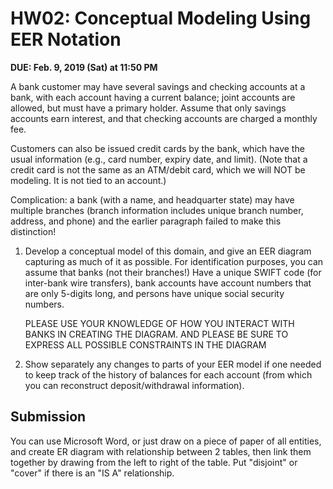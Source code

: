 # HW02: Conceptual Modeling Using EER Notation

**DUE: Feb. 9, 2019 (Sat) at 11:50 PM**

A bank customer may have several savings and checking accounts at a bank, with each account having a current balance; joint accounts are allowed, but must have a primary holder. Assume that only savings accounts earn interest, and that checking accounts are charged a monthly fee.

Customers can also be issued credit cards by the bank, which have the usual information (e.g., card number, expiry date, and limit). (Note that a credit card is not the same as an ATM/debit card, which we will NOT be modeling. It is not tied to an account.)

Complication: a bank (with a name, and headquarter state) may have multiple branches (branch information includes unique branch number, address, and phone) and the earlier paragraph failed to make this distinction!

1. Develop a conceptual model of this domain, and give an EER diagram capturing as much of it as possible. For identification purposes, you can assume that banks (not their branches!) Have a unique SWIFT code (for inter-bank wire transfers), bank accounts have account numbers that are only 5-digits long, and persons have unique social security numbers.

   PLEASE USE YOUR KNOWLEDGE OF HOW YOU INTERACT WITH BANKS IN CREATING THE DIAGRAM. AND PLEASE BE SURE TO EXPRESS ALL POSSIBLE CONSTRAINTS IN THE DIAGRAM

2. Show separately any changes to parts of your EER model if one needed to keep track of the history of balances for each account (from which you can reconstruct deposit/withdrawal information).

## Submission

You can use Microsoft Word, or just draw on a piece of paper of all entities, and create ER diagram with relationship between 2 tables, then link them together by drawing from the left to right of the table. Put "disjoint" or "cover" if there is an "IS A" relationship.
